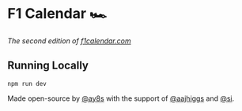 # F1 Calendar 🏎️

_The second edition of [f1calendar.com](https://f1calendar.com)_

## Running Locally

```
npm run dev
```

Made open-source by [@ay8s](https://twitter.com/ay8s) with the support of [@aajhiggs](https://twitter.com/aajhiggs) and [@si](https://twitter.com/si).
